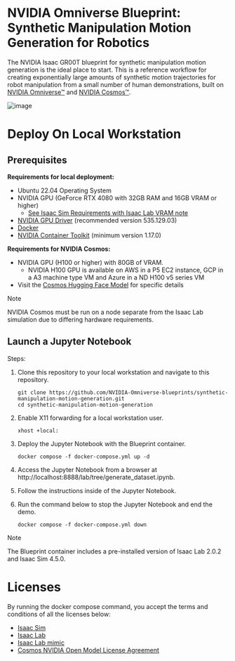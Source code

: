 # NVIDIA Omniverse Blueprint: Synthetic Manipulation Motion Generation for Robotics

The NVIDIA Isaac GR00T blueprint for synthetic manipulation motion generation is the ideal place to start. This is a reference workflow for creating exponentially large amounts of synthetic motion trajectories for robot manipulation from a small number of human demonstrations, built on [NVIDIA Omniverse™](https://developer.nvidia.com/isaac/sim) and [NVIDIA Cosmos™](https://www.nvidia.com/en-us/ai/cosmos/).

![image](https://github.com/user-attachments/assets/f3621fcc-91c3-4f4d-a516-c9c9c7f0d339)


# Deploy On Local Workstation

## Prerequisites
**Requirements for local deployment:**
* Ubuntu 22.04 Operating System
* NVIDIA GPU (GeForce RTX 4080 with 32GB RAM and 16GB VRAM or higher)
  * [See Isaac Sim Requirements with Isaac Lab VRAM note](https://docs.isaacsim.omniverse.nvidia.com/latest/installation/requirements.html)
* [NVIDIA GPU Driver](https://www.nvidia.com/en-us/drivers/unix/) (recommended version 535.129.03)
* [Docker](https://docs.docker.com/engine/install/ubuntu/)
* [NVIDIA Container Toolkit](https://github.com/NVIDIA/nvidia-container-toolkit) (minimum version 1.17.0)

**Requirements for NVIDIA Cosmos:**
* NVIDIA GPU (H100 or higher) with 80GB of VRAM.
  * NVIDIA H100 GPU is available on AWS in a P5 EC2 instance, GCP in a A3 machine type VM and Azure in a ND H100 v5 series VM
* Visit the [Cosmos Hugging Face Model](https://huggingface.co/nvidia/Cosmos-Transfer1-7B) for specific details
>[!NOTE]
NVIDIA Cosmos must be run on a node separate from the Isaac Lab simulation due to differing hardware requirements.

## Launch a Jupyter Notebook

Steps:

1. Clone this repository to your local workstation and navigate to this repository.

       git clone https://github.com/NVIDIA-Omniverse-blueprints/synthetic-manipulation-motion-generation.git
       cd synthetic-manipulation-motion-generation

2. Enable X11 forwarding for a local workstation user.

       xhost +local:

3. Deploy the Jupyter Notebook with the Blueprint container.

       docker compose -f docker-compose.yml up -d
       
4. Access the Jupyter Notebook from a browser at http://localhost:8888/lab/tree/generate_dataset.ipynb.

5. Follow the instructions inside of the Jupyter Notebook.

6. Run the command below to stop the Jupyter Notebook and end the demo.

       docker compose -f docker-compose.yml down

>[!NOTE]
The Blueprint container includes a pre-installed version of Isaac Lab 2.0.2 and Isaac Sim 4.5.0.

# Licenses

By running the docker compose command, you accept the terms and conditions of all the licenses below:

- [Isaac Sim](https://www.nvidia.com/en-us/agreements/enterprise-software/nvidia-software-license-agreement/)
- [Isaac Lab](https://github.com/isaac-sim/IsaacLab/blob/main/LICENSE)
- [Isaac Lab mimic](https://github.com/isaac-sim/IsaacLab/blob/main/LICENSE-mimic)
- [Cosmos NVIDIA Open Model License Agreement](https://www.nvidia.com/en-us/agreements/enterprise-software/nvidia-open-model-license/)
